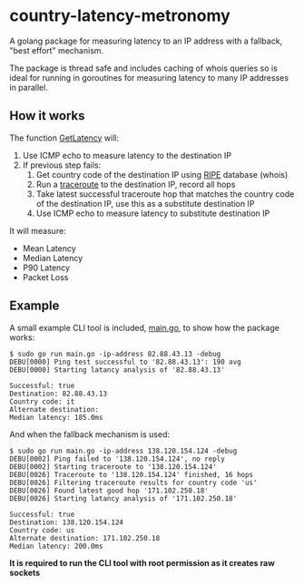 # country-latency-metronomy

A golang package for measuring latency to an IP address with a fallback, "best effort" mechanism.

The package is thread safe and includes caching of whois queries so is ideal for running in goroutines for measuring latency to many IP addresses in parallel.

## How it works

The function [GetLatency](pkg/latency/latency.go#L15) will:

1. Use ICMP echo to measure latency to the destination IP
2. If previous step fails:
   1. Get country code of the destination IP using [RIPE](https://www.ripe.net/) database (whois)
   2. Run a [traceroute](https://en.wikipedia.org/wiki/Traceroute) to the destination IP, record all hops
   3. Take latest successful traceroute hop that matches the country code of the destination IP, use this as a substitute destination IP
   4. Use ICMP echo to measure latency to substitute destination IP

It will measure:

- Mean Latency
- Median Latency
- P90 Latency
- Packet Loss

## Example

A small example CLI tool is included, [main.go](main.go), to show how the package works:

```console
$ sudo go run main.go -ip-address 82.88.43.13 -debug
DEBU[0000] Ping test successful to '82.88.43.13': 190 avg
DEBU[0000] Starting latancy analysis of '82.88.43.13'

Successful: true
Destination: 82.88.43.13
Country code: it
Alternate destination:
Median latency: 185.0ms
```

And when the fallback mechanism is used:

```console
$ sudo go run main.go -ip-address 138.120.154.124 -debug
DEBU[0002] Ping failed to '138.120.154.124', no reply
DEBU[0002] Starting traceroute to '138.120.154.124'
DEBU[0026] Traceroute to '138.120.154.124' finished, 16 hops
DEBU[0026] Filtering traceroute results for country code 'us'
DEBU[0026] Found latest good hop '171.102.250.18'
DEBU[0026] Starting latancy analysis of '171.102.250.18'

Successful: true
Destination: 138.120.154.124
Country code: us
Alternate destination: 171.102.250.18
Median latency: 200.0ms
```

**It is required to run the CLI tool with root permission as it creates raw sockets**

